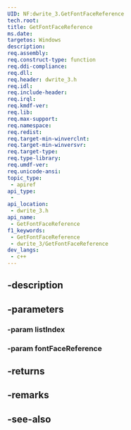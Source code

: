 ```yaml
---
UID: NF:dwrite_3.GetFontFaceReference
tech.root: 
title: GetFontFaceReference
ms.date: 
targetos: Windows
description: 
req.assembly: 
req.construct-type: function
req.ddi-compliance: 
req.dll: 
req.header: dwrite_3.h
req.idl: 
req.include-header: 
req.irql: 
req.kmdf-ver: 
req.lib: 
req.max-support: 
req.namespace: 
req.redist: 
req.target-min-winverclnt: 
req.target-min-winversvr: 
req.target-type: 
req.type-library: 
req.umdf-ver: 
req.unicode-ansi: 
topic_type:
 - apiref
api_type:
 - 
api_location:
 - dwrite_3.h
api_name:
 - GetFontFaceReference
f1_keywords:
 - GetFontFaceReference
 - dwrite_3/GetFontFaceReference
dev_langs:
 - c++
---
```


## -description

## -parameters

### -param listIndex

### -param fontFaceReference

## -returns

## -remarks

## -see-also

